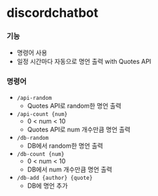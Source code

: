 # discordchatbot

### 기능
- 명령어 사용
- 일정 시간마다 자동으로 명언 출력 with Quotes API

### 명령어
- `/api-random`
  - Quotes API로 random한 명언 출력
- `/api-count {num}` 
  - 0 < num < 10
  - Quotes API로 num 개수만큼 명언 출력
- `/db-random`
  - DB에서 random한 명언 출력
- `/db-count {num}` 
  - 0 < num < 10
  - DB에서 num 개수만큼 명언 출력
- `/db-add {author} {quote}`
  - DB에 명언 추가